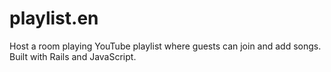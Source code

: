 playlist.en
===========

Host a room playing YouTube playlist where guests can join and add songs. Built with Rails and JavaScript.
